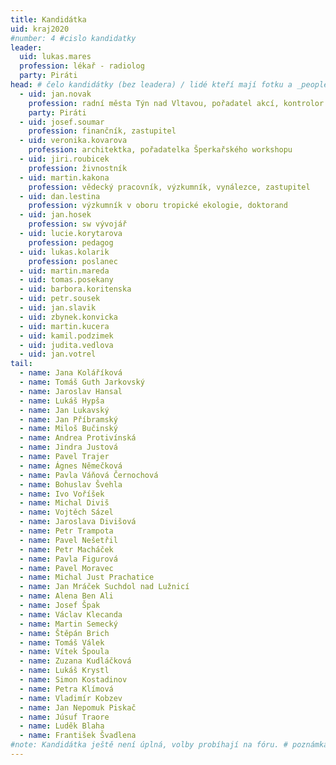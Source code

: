 ```yaml
---
title: Kandidátka
uid: kraj2020
#number: 4 #cislo kandidatky
leader:
  uid: lukas.mares
  profession: lékař - radiolog
  party: Piráti
head: # čelo kandidátky (bez leadera) / lidé kteří mají fotku a _people/jmeno.md
  - uid: jan.novak
    profession: radní města Týn nad Vltavou, pořadatel akcí, kontrolor
    party: Piráti
  - uid: josef.soumar
    profession: finančník, zastupitel
  - uid: veronika.kovarova
    profession: architektka, pořadatelka Šperkařského workshopu
  - uid: jiri.roubicek
    profession: živnostník
  - uid: martin.kakona
    profession: vědecký pracovník, výzkumník, vynálezce, zastupitel
  - uid: dan.lestina
    profession: výzkumník v oboru tropické ekologie, doktorand
  - uid: jan.hosek
    profession: sw vývojář
  - uid: lucie.korytarova
    profession: pedagog
  - uid: lukas.kolarik
    profession: poslanec
  - uid: martin.mareda
  - uid: tomas.posekany
  - uid: barbora.koritenska
  - uid: petr.sousek
  - uid: jan.slavik
  - uid: zbynek.konvicka
  - uid: martin.kucera
  - uid: kamil.podzimek
  - uid: judita.vedlova
  - uid: jan.votrel
tail: 
  - name: Jana Koláříková
  - name: Tomáš Guth Jarkovský
  - name: Jaroslav Hansal
  - name: Lukáš Hypša
  - name: Jan Lukavský
  - name: Jan Příbramský
  - name: Miloš Bučinský
  - name: Andrea Protivínská
  - name: Jindra Justová
  - name: Pavel Trajer
  - name: Ágnes Němečková
  - name: Pavla Váňová Černochová
  - name: Bohuslav Švehla
  - name: Ivo Voříšek
  - name: Michal Diviš
  - name: Vojtěch Sázel
  - name: Jaroslava Divišová
  - name: Petr Trampota
  - name: Pavel Nešetřil
  - name: Petr Macháček
  - name: Pavla Figurová
  - name: Pavel Moravec
  - name: Michal Just Prachatice
  - name: Jan Mráček Suchdol nad Lužnicí
  - name: Alena Ben Ali
  - name: Josef Špak
  - name: Václav Klecanda
  - name: Martin Semecký
  - name: Štěpán Brich
  - name: Tomáš Válek
  - name: Vítek Špoula
  - name: Zuzana Kudláčková
  - name: Lukáš Krystl
  - name: Simon Kostadinov
  - name: Petra Klímová
  - name: Vladimír Kobzev
  - name: Jan Nepomuk Piskač
  - name: Júsuf Traore
  - name: Luděk Blaha
  - name: František Švadlena
#note: Kandidátka ještě není úplná, volby probíhají na fóru. # poznámka pod kanidátku
---
```

